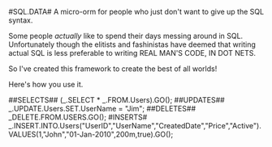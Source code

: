 #SQL.DATA#
A micro-orm for people who just don't want to give up the SQL syntax.


Some people *actually* like to spend their days messing around in SQL.
Unfortunately though the elitists and fashinistas have deemed that writing actual SQL is less preferable to writing REAL MAN'S CODE, IN DOT NETS.

So I've created this framework to create the best of all worlds!

Here's how you use it.

##SELECTS##
(_.SELECT * _.FROM.Users).GO();
##UPDATES##
_.UPDATE.Users.SET.UserName = "Jim";
##DELETES##
_DELETE.FROM.USERS.GO();
#INSERTS#
_.INSERT.INTO.Users("UserID","UserName","CreatedDate","Price","Active").VALUES(1,"John","01-Jan-2010",200m,true).GO();

